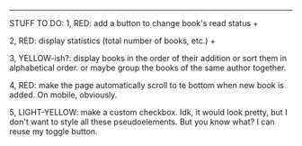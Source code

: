 ***
STUFF TO DO: 
1, RED: add a button to change book's read status +

2, RED: display statistics (total number of books, etc.) +

3, YELLOW-ish?: display books in the order of their addition or sort them in alphabetical order. or maybe group the books of the same author together. 

4, RED: make the page automatically scroll to te bottom when new book is added. On mobile, obviously.

5, LIGHT-YELLOW: make a custom checkbox. Idk, it would look pretty, but I don't want to style all these pseudoelements. But you know what? I can reuse my toggle button. 